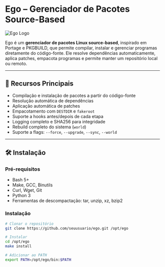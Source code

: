# Ego – Gerenciador de Pacotes Source-Based

![Ego Logo](docs/logo.png) <!-- opcional: adicione um logo -->

Ego é um **gerenciador de pacotes Linux source-based**, inspirado em Portage e PKGBUILD, que permite compilar, instalar e gerenciar programas diretamente do código-fonte. Ele resolve dependências automaticamente, aplica patches, empacota programas e permite manter um repositório local ou remoto.

---

## 🌟 Recursos Principais

- Compilação e instalação de pacotes a partir do código-fonte
- Resolução automática de dependências
- Aplicação automática de patches
- Empacotamento com `DESTDIR` e `fakeroot`
- Suporte a hooks antes/depois de cada etapa
- Logging completo e SHA256 para integridade
- Rebuild completo do sistema (`world`)
- Suporte a flags: `--force`, `--upgrade`, `--sync`, `--world`

---

## 🛠️ Instalação

### Pré-requisitos

- Bash 5+
- Make, GCC, Binutils
- Curl, Wget, Git
- Python 3
- Ferramentas de descompactação: tar, unzip, xz, bzip2

### Instalação

``` bash
# Clonar o repositório
git clone https://github.com/seuusuario/ego.git /opt/ego

# Instalar
cd /opt/ego
make install

# Adicionar ao PATH
export PATH=/opt/ego/bin:$PATH
```
